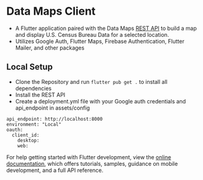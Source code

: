# Data Maps Client
- A Flutter application paired with the Data Maps [REST API](https://github.com/brianellis12/sc-api) to build a map and display U.S. Census Bureau Data for a selected location.
- Utilizes Google Auth, Flutter Maps, Firebase Authentication, Flutter Mailer, and other packages

## Local Setup
- Clone the Repository and run `flutter pub get .` to install all dependencies
- Install the REST API
- Create a deployment.yml file with your Google auth credentials and api_endpoint in assets/config
```
api_endpoint: http://localhost:8000
environment: "Local"
oauth:
  client_id:
    desktop:
    web: 
```

For help getting started with Flutter development, view the
[online documentation](https://docs.flutter.dev/), which offers tutorials,
samples, guidance on mobile development, and a full API reference.

